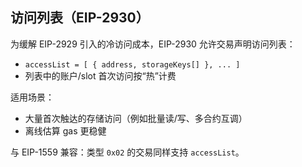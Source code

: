 ## 访问列表（EIP-2930）

为缓解 EIP-2929 引入的冷访问成本，EIP-2930 允许交易声明访问列表：

- `accessList = [ { address, storageKeys[] }, ... ]`
- 列表中的账户/slot 首次访问按“热”计费

适用场景：

- 大量首次触达的存储访问（例如批量读/写、多合约互调）
- 离线估算 gas 更稳健

与 EIP-1559 兼容：类型 `0x02` 的交易同样支持 `accessList`。

